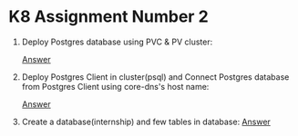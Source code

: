 # K8 Assignment Number 2

1. Deploy Postgres database using PVC & PV cluster:

   [Answer](https://github.com/LF-DevOps-Intern/6_2_opencontainerinitiative-robusgauli-surpriso1997/tree/master/1)

2. Deploy Postgres Client in cluster(psql) and Connect Postgres database from Postgres Client using core-dns's host name:

   [Answer](https://github.com/LF-DevOps-Intern/6_2_opencontainerinitiative-robusgauli-surpriso1997/tree/master/2)

3. Create a database(internship) and few tables in database:
   [Answer](https://github.com/LF-DevOps-Intern/6_2_opencontainerinitiative-robusgauli-surpriso1997/tree/master/3)
